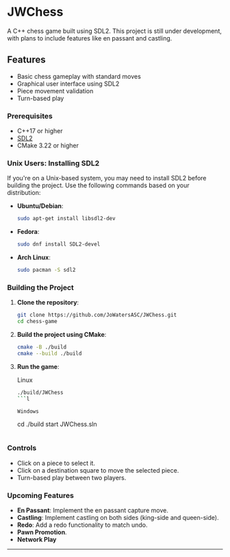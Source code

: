 # JWChess
A C++ chess game built using SDL2. This project is still under development, with plans to include features like en passant and castling.

## Features
- Basic chess gameplay with standard moves
- Graphical user interface using SDL2
- Piece movement validation
- Turn-based play

### Prerequisites
- C++17 or higher
- [SDL2](https://www.libsdl.org/download-2.0.php)
- CMake 3.22 or higher

### Unix Users: Installing SDL2
If you're on a Unix-based system, you may need to install SDL2 before building the project. Use the following commands based on your distribution:

- **Ubuntu/Debian**:
  ```bash
  sudo apt-get install libsdl2-dev
  ```

- **Fedora**:
  ```bash
  sudo dnf install SDL2-devel
  ```

- **Arch Linux**:
  ```bash
  sudo pacman -S sdl2
  ```

### Building the Project

1. **Clone the repository**:

   ```bash
   git clone https://github.com/JoWatersASC/JWChess.git
   cd chess-game
   ```

2. **Build the project using CMake**:

   ```bash
   cmake -B ./build
   cmake --build ./build
   ```

3. **Run the game**:
   
   Linux
   ```bash
   ./build/JWChess
   ```l

   Windows
   ```
   cd ./build
   start JWChess.sln
   ```   

### Controls

- Click on a piece to select it.
- Click on a destination square to move the selected piece.
- Turn-based play between two players.

### Upcoming Features

- **En Passant**: Implement the en passant capture move.
- **Castling**: Implement castling on both sides (king-side and queen-side).
- **Redo**: Add a redo functionality to match undo.
- **Pawn Promotion**.
- **Network Play**
---